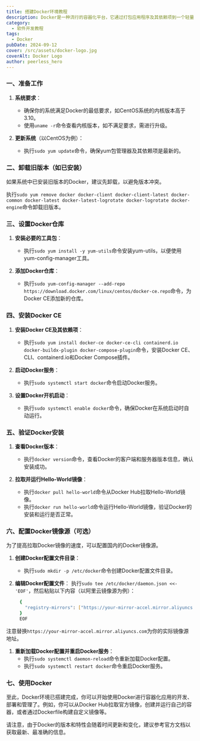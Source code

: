 ```yaml
---
title: 搭建Docker环境教程
description: Docker是一种流行的容器化平台，它通过打包应用程序及其依赖项到一个轻量级的容器中，解决了应用程序开发和部署过程中的一致性和可移植性问题。以下是搭建Docker环境的基本步骤，适用于大多数Linux发行版，如Ubuntu、CentOS等。
category:
  - 软件开发教程
tags:
  - Docker
pubDate: 2024-09-12
cover: /src/assets/docker-logo.jpg
coverAlt: Docker Logo
author: peerless_hero
---
```


### 一、准备工作

1. **系统要求**：
   - 确保你的系统满足Docker的最低要求，如CentOS系统的内核版本高于3.10。
   - 使用`uname -r`命令查看内核版本，如不满足要求，需进行升级。

2. **更新系统**（以CentOS为例）：
   - 执行`sudo yum update`命令，确保yum包管理器及其依赖项是最新的。

### 二、卸载旧版本（如已安装）

如果系统中已安装旧版本的Docker，建议先卸载，以避免版本冲突。

执行`sudo yum remove docker docker-client docker-client-latest docker-common docker-latest docker-latest-logrotate docker-logrotate docker-engine`命令卸载旧版本。

### 三、设置Docker仓库

1. **安装必要的工具包**：
   - 执行`sudo yum install -y yum-utils`命令安装yum-utils，以便使用yum-config-manager工具。

2. **添加Docker仓库**：
   - 执行`sudo yum-config-manager --add-repo https://download.docker.com/linux/centos/docker-ce.repo`命令，为Docker CE添加新的仓库。

### 四、安装Docker CE

1. **安装Docker CE及其依赖项**：
   - 执行`sudo yum install docker-ce docker-ce-cli containerd.io docker-buildx-plugin docker-compose-plugin`命令，安装Docker CE、CLI、containerd.io和Docker Compose插件。

2. **启动Docker服务**：
   - 执行`sudo systemctl start docker`命令启动Docker服务。

3. **设置Docker开机启动**：
   - 执行`sudo systemctl enable docker`命令，确保Docker在系统启动时自动运行。

### 五、验证Docker安装

1. **查看Docker版本**：
   - 执行`docker version`命令，查看Docker的客户端和服务器版本信息，确认安装成功。

2. **拉取并运行Hello-World镜像**：
   - 执行`docker pull hello-world`命令从Docker Hub拉取Hello-World镜像。
   - 执行`docker run hello-world`命令运行Hello-World镜像，验证Docker的安装和运行是否正常。

### 六、配置Docker镜像源（可选）

为了提高拉取Docker镜像的速度，可以配置国内的Docker镜像源。

1. **创建Docker配置文件目录**：
   - 执行`sudo mkdir -p /etc/docker`命令创建Docker配置文件目录。

2. **编辑Docker配置文件**：
   执行`sudo tee /etc/docker/daemon.json <<-'EOF'`，然后粘贴以下内容（以阿里云镜像源为例）：

```sh
     {
       "registry-mirrors": ["https://your-mirror-accel.mirror.aliyuncs.com"]
     }
     EOF
```

注意替换`https://your-mirror-accel.mirror.aliyuncs.com`为你的实际镜像源地址。

1. **重新加载Docker配置并重启Docker服务**：
   - 执行`sudo systemctl daemon-reload`命令重新加载Docker配置。
   - 执行`sudo systemctl restart docker`命令重启Docker服务。

### 七、使用Docker

至此，Docker环境已搭建完成，你可以开始使用Docker进行容器化应用的开发、部署和管理了。例如，你可以从Docker Hub拉取官方镜像，创建并运行自己的容器，或者通过Dockerfile构建自定义镜像等。

请注意，由于Docker的版本和特性会随着时间更新和变化，建议参考官方文档以获取最新、最准确的信息。
